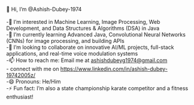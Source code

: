 👋 Hi, I’m @Ashish-Dubey-1974<br>
<br>
-👀 I’m interested in Machine Learning, Image Processing, Web Development, and Data Structures & Algorithms (DSA) in Java<br>
-🌱 I’m currently learning Advanced Java, Convolutional Neural Networks (CNNs) for image processing, and building APIs<br>
-💞️ I’m looking to collaborate on innovative AI/ML projects, full-stack applications, and real-time voice modulation systems<br>
-📫 How to reach me: Email me at ashishdubeyg1974@gmail.com <br>-    connect with me on https://www.linkedin.com/in/ashish-dubey-19742005z/<br>
-😄 Pronouns: He/Him<br>
-⚡ Fun fact: I’m also a state championship karate competitor and a fitness enthusiast!<br>
